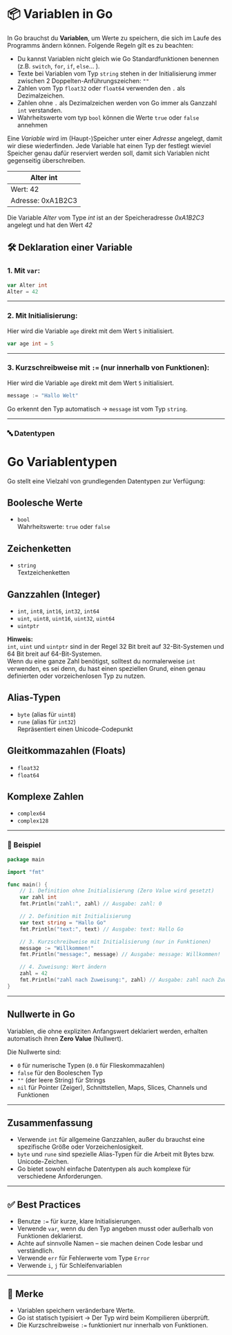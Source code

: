 # 📦 Variablen in Go

In Go brauchst du **Variablen**, um Werte zu speichern, die sich im Laufe des Programms ändern können. Folgende Regeln gilt es zu beachten:
- Du kannst Variablen nicht gleich wie Go Standardfunktionen benennen (z.B. `switch`, `for`, `if`, `else`... ).
- Texte bei Variablen vom Typ `string` stehen in der Initialisierung immer zwischen 2 Doppelten-Anführungszeichen: `""`
- Zahlen vom Typ `float32` oder `float64` verwenden den `.` als Dezimalzeichen.
- Zahlen ohne `.` als Dezimalzeichen werden von Go immer als Ganzzahl `int` verstanden.
- Wahrheitswerte vom typ `bool` können die Werte `true` oder `false` annehmen

Eine *Variable* wird im (Haupt-)Speicher unter einer *Adresse* angelegt, damit wir diese wiederfinden. Jede Variable hat einen Typ der festlegt wieviel Speicher genau dafür reserviert werden soll, damit sich Variablen nicht gegenseitig überschreiben.  
      
| Alter int          |        
|--------------------|          
| Wert:      42      |          
| Adresse: 0xA1B2C3  |      

Die Variable *Alter* vom Type *int* ist an der Speicheradresse *0xA1B2C3* angelegt und hat den Wert *42*

## 🛠️ Deklaration einer Variable

### 1. Mit `var`:

```go
var Alter int
Alter = 42
```

---

### 2. Mit Initialisierung:
Hier wird die Variable `age` direkt mit dem Wert `5` initialisiert.
```go
var age int = 5
```

---

### 3. Kurzschreibweise mit `:=` (nur innerhalb von Funktionen):
Hier wird die Variable `age` direkt mit dem Wert `5` initialisiert.
```go
message := "Hallo Welt"
```

Go erkennt den Typ automatisch → `message` ist vom Typ `string`.

---

### 🔤 Datentypen

# Go Variablentypen

Go stellt eine Vielzahl von grundlegenden Datentypen zur Verfügung:

## Boolesche Werte
- `bool`  
  Wahrheitswerte: `true` oder `false`

## Zeichenketten
- `string`  
  Textzeichenketten

## Ganzzahlen (Integer)
- `int`, `int8`, `int16`, `int32`, `int64`  
- `uint`, `uint8`, `uint16`, `uint32`, `uint64`  
- `uintptr`  

**Hinweis:**  
`int`, `uint` und `uintptr` sind in der Regel 32 Bit breit auf 32-Bit-Systemen und 64 Bit breit auf 64-Bit-Systemen.  
Wenn du eine ganze Zahl benötigst, solltest du normalerweise `int` verwenden, es sei denn, du hast einen speziellen Grund, einen genau definierten oder vorzeichenlosen Typ zu nutzen.

## Alias-Typen
- `byte` (alias für `uint8`)  
- `rune` (alias für `int32`)  
  Repräsentiert einen Unicode-Codepunkt

## Gleitkommazahlen (Floats)
- `float32`  
- `float64`

## Komplexe Zahlen
- `complex64`  
- `complex128`

---

### 🔄 Beispiel
```go
package main

import "fmt"

func main() {
    // 1. Definition ohne Initialisierung (Zero Value wird gesetzt)
    var zahl int
    fmt.Println("zahl:", zahl) // Ausgabe: zahl: 0

    // 2. Definition mit Initialisierung
    var text string = "Hallo Go"
    fmt.Println("text:", text) // Ausgabe: text: Hallo Go

    // 3. Kurzschreibweise mit Initialisierung (nur in Funktionen)
    message := "Willkommen!"
    fmt.Println("message:", message) // Ausgabe: message: Willkommen!

    // 4. Zuweisung: Wert ändern
    zahl = 42
    fmt.Println("zahl nach Zuweisung:", zahl) // Ausgabe: zahl nach Zuweisung: 42
}
```

---

## Nullwerte in Go

Variablen, die ohne expliziten Anfangswert deklariert werden, erhalten automatisch ihren **Zero Value** (Nullwert).

Die Nullwerte sind:

- `0` für numerische Typen  (`0.0` für Flieskommazahlen)
- `false` für den Booleschen Typ  
- `""` (der leere String) für Strings  
- `nil` für Pointer (Zeiger), Schnittstellen, Maps, Slices, Channels und Funktionen 

---

## Zusammenfassung
- Verwende `int` für allgemeine Ganzzahlen, außer du brauchst eine spezifische Größe oder Vorzeichenlosigkeit.
- `byte` und `rune` sind spezielle Alias-Typen für die Arbeit mit Bytes bzw. Unicode-Zeichen.
- Go bietet sowohl einfache Datentypen als auch komplexe für verschiedene Anforderungen.

---

## ✅ Best Practices
- Benutze `:=` für kurze, klare Initialisierungen.
- Verwende `var`, wenn du den Typ angeben musst oder außerhalb von Funktionen deklarierst.
- Achte auf sinnvolle Namen – sie machen deinen Code lesbar und verständlich.
- Verwende `err` für Fehlerwerte vom Type `Error`
- Verwende `i`, `j` für Schleifenvariablen

---

## 🧠 Merke
- Variablen speichern veränderbare Werte.
- Go ist statisch typisiert → Der Typ wird beim Kompilieren überprüft.
- Die Kurzschreibweise `:=` funktioniert nur innerhalb von Funktionen.
